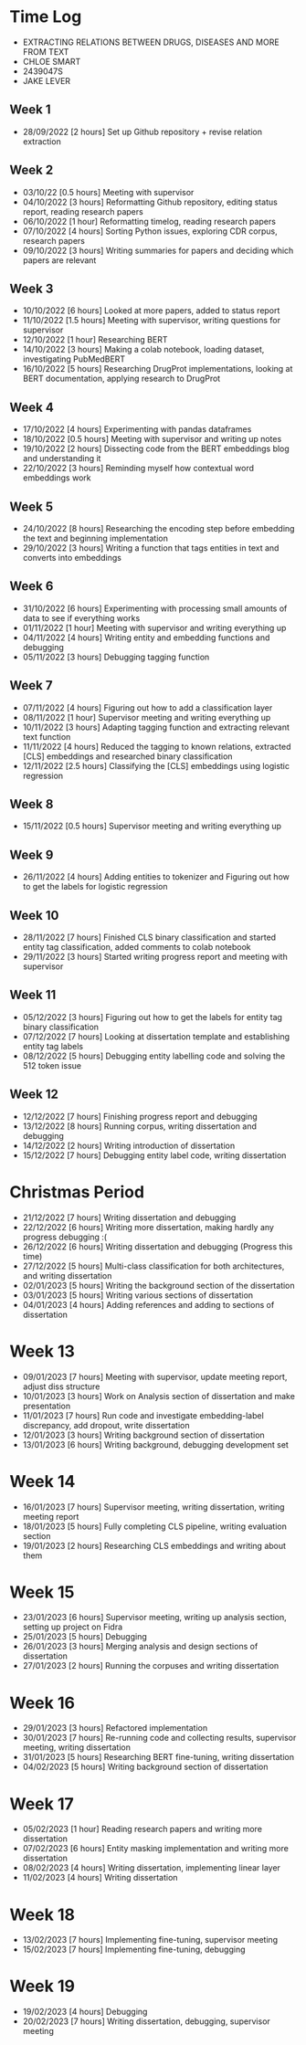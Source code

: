 # Time Log

* EXTRACTING RELATIONS BETWEEN DRUGS, DISEASES AND MORE FROM TEXT
* CHLOE SMART
* 2439047S
* JAKE LEVER

## Week 1

* 28/09/2022 [2 hours] Set up Github repository + revise relation extraction

## Week 2

* 03/10/22 [0.5 hours] Meeting with supervisor
* 04/10/2022 [3 hours] Reformatting Github repository, editing status report, reading research papers
* 06/10/2022 [1 hour] Reformatting timelog, reading research papers
* 07/10/2022 [4 hours] Sorting Python issues, exploring CDR corpus, research papers
* 09/10/2022 [3 hours] Writing summaries for papers and deciding which papers are relevant

## Week 3

* 10/10/2022 [6 hours] Looked at more papers, added to status report
* 11/10/2022 [1.5 hours] Meeting with supervisor, writing questions for supervisor
* 12/10/2022 [1 hour] Researching BERT
* 14/10/2022 [3 hours] Making a colab notebook, loading dataset, investigating PubMedBERT
* 16/10/2022 [5 hours] Researching DrugProt implementations, looking at BERT documentation, applying research to DrugProt

## Week 4

* 17/10/2022 [4 hours] Experimenting with pandas dataframes
* 18/10/2022 [0.5 hours] Meeting with supervisor and writing up notes
* 19/10/2022 [2 hours] Dissecting code from the BERT embeddings blog and understanding it
* 22/10/2022 [3 hours] Reminding myself how contextual word embeddings work

## Week 5

* 24/10/2022 [8 hours] Researching the encoding step before embedding the text and beginning implementation
* 29/10/2022 [3 hours] Writing a function that tags entities in text and converts into embeddings

## Week 6

* 31/10/2022 [6 hours] Experimenting with processing small amounts of data to see if everything works
* 01/11/2022 [1 hour] Meeting with supervisor and writing everything up
* 04/11/2022 [4 hours] Writing entity and embedding functions and debugging
* 05/11/2022 [3 hours] Debugging tagging function

## Week 7

* 07/11/2022 [4 hours] Figuring out how to add a classification layer
* 08/11/2022 [1 hour] Supervisor meeting and writing everything up
* 10/11/2022 [3 hours] Adapting tagging function and extracting relevant text function
* 11/11/2022 [4 hours] Reduced the tagging to known relations, extracted [CLS] embeddings and researched binary classification
* 12/11/2022 [2.5 hours] Classifying the [CLS] embeddings using logistic regression

## Week 8

* 15/11/2022 [0.5 hours] Supervisor meeting and writing everything up

## Week 9

* 26/11/2022 [4 hours] Adding entities to tokenizer and Figuring out how to get the labels for logistic regression

## Week 10

* 28/11/2022 [7 hours] Finished CLS binary classification and started entity tag classification, added comments to colab notebook
* 29/11/2022 [3 hours] Started writing progress report and meeting with supervisor 

## Week 11

* 05/12/2022 [3 hours] Figuring out how to get the labels for entity tag binary classification
* 07/12/2022 [7 hours] Looking at dissertation template and establishing entity tag labels
* 08/12/2022 [5 hours] Debugging entity labelling code and solving the 512 token issue

## Week 12

* 12/12/2022 [7 hours] Finishing progress report and debugging 
* 13/12/2022 [8 hours] Running corpus, writing dissertation and debugging
* 14/12/2022 [2 hours] Writing introduction of dissertation
* 15/12/2022 [7 hours] Debugging entity label code, writing dissertation

# Christmas Period

* 21/12/2022 [7 hours] Writing dissertation and debugging
* 22/12/2022 [6 hours] Writing more dissertation, making hardly any progress debugging :(
* 26/12/2022 [6 hours] Writing dissertation and debugging (Progress this time)
* 27/12/2022 [5 hours] Multi-class classification for both architectures, and writing dissertation
* 02/01/2023 [5 hours] Writing the background section of the dissertation
* 03/01/2023 [5 hours] Writing various sections of dissertation
* 04/01/2023 [4 hours] Adding references and adding to sections of dissertation

# Week 13

* 09/01/2023 [7 hours] Meeting with supervisor, update meeting report, adjust diss structure
* 10/01/2023 [3 hours] Work on Analysis section of dissertation and make presentation
* 11/01/2023 [7 hours] Run code and investigate embedding-label discrepancy, add dropout, write dissertation
* 12/01/2023 [3 hours] Writing background section of dissertation
* 13/01/2023 [6 hours] Writing background, debugging development set

# Week 14

* 16/01/2023 [7 hours] Supervisor meeting, writing dissertation, writing meeting report
* 18/01/2023 [5 hours] Fully completing CLS pipeline, writing evaluation section 
* 19/01/2023 [2 hours] Researching CLS embeddings and writing about them

# Week 15

* 23/01/2023 [6 hours] Supervisor meeting, writing up analysis section, setting up project on Fidra
* 25/01/2023 [5 hours] Debugging
* 26/01/2023 [3 hours] Merging analysis and design sections of dissertation
* 27/01/2023 [2 hours] Running the corpuses and writing dissertation

# Week 16

* 29/01/2023 [3 hours] Refactored implementation
* 30/01/2023 [7 hours] Re-running code and collecting results, supervisor meeting, writing dissertation
* 31/01/2023 [5 hours] Researching BERT fine-tuning, writing dissertation
* 04/02/2023 [5 hours] Writing background section of dissertation

# Week 17 

* 05/02/2023 [1 hour] Reading research papers and writing more dissertation
* 07/02/2023 [6 hours] Entity masking implementation and writing more dissertation
* 08/02/2023 [4 hours] Writing dissertation, implementing linear layer
* 11/02/2023 [4 hours] Writing dissertation

# Week 18
* 13/02/2023 [7 hours] Implementing fine-tuning, supervisor meeting
* 15/02/2023 [7 hours] Implementing fine-tuning, debugging

# Week 19
* 19/02/2023 [4 hours] Debugging
* 20/02/2023 [7 hours] Writing dissertation, debugging, supervisor meeting
